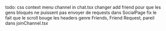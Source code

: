 todo:
css context menu channel in chat.tsx
changer add friend pour que les gens bloqués ne puissent pas envoyer de requests
dans SocialPage fix le fait que le scroll bouge les headers genre Friends, Friend Request, pareil dans joinChannel.tsx
